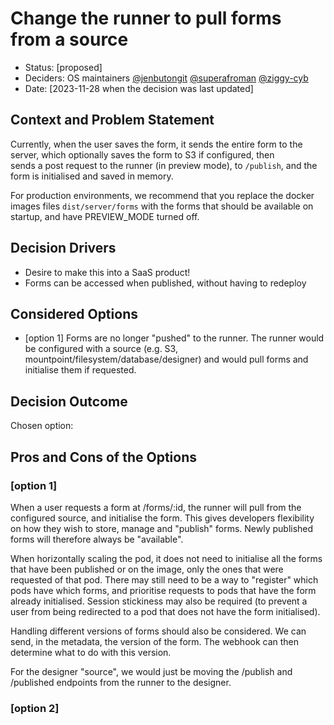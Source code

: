 # Change the runner to pull forms from a source

- Status: [proposed]
- Deciders: OS maintainers [@jenbutongit](https://github.com/jenbutongit) [@superafroman](https://github.com/superafroman) [@ziggy-cyb](https://github.com/ziggy-cyb)
- Date: [2023-11-28 when the decision was last updated]

## Context and Problem Statement

Currently, when the user saves the form, it sends the entire form to the server, which optionally saves the form to S3 if configured, then  
sends a post request to the runner (in preview mode), to `/publish`, and the form is initialised and saved in memory.

For production environments, we recommend that you replace the docker images files `dist/server/forms` with the forms that should be available on startup, and have PREVIEW_MODE turned off.

## Decision Drivers

- Desire to make this into a SaaS product!
- Forms can be accessed when published, without having to redeploy

## Considered Options

- [option 1] Forms are no longer "pushed" to the runner. The runner would be configured with a source
  (e.g. S3, mountpoint/filesystem/database/designer) and would pull forms and initialise them if requested.

## Decision Outcome

Chosen option:

## Pros and Cons of the Options

### [option 1]

When a user requests a form at /forms/:id, the runner will pull from the configured source, and initialise the form.
This gives developers flexibility on how they wish to store, manage and "publish" forms. Newly published forms will therefore always be "available".

When horizontally scaling the pod, it does not need to initialise all the forms that have been published or on the image, only the ones that were requested of that pod.
There may still need to be a way to "register" which pods have which forms, and prioritise requests to pods that have the form already initialised.
Session stickiness may also be required (to prevent a user from being redirected to a pod that does not have the form initialised).

Handling different versions of forms should also be considered. We can send, in the metadata, the version of the form. The webhook can then determine what to do with this version.

For the designer "source", we would just be moving the /publish and /published endpoints from the runner to the designer.

### [option 2]
